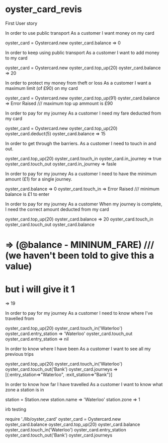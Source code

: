 # oyster_card_revis

First User story

In order to use public transport
As a customer
I want money on my card


oyster_card = Oystercard.new
oyster_card.balance
=> 0


In order to keep using public transport
As a customer
I want to add money to my card

oyster_card = Oystercard.new
oyster_card.top_up(20)
oyster_card.balance
=> 20

In order to protect my money from theft or loss
As a customer
I want a maximum limit (of £90) on my card


oyster_card = Oystercard.new
oyster_card.top_up(91)
oyster_card.balance
=> Error Raised /// maximum top up ammount is £90


In order to pay for my journey
As a customer
I need my fare deducted from my card

oyster_card = Oystercard.new
oyster_card.top_up(20)
oyster_card.deduct(5)
oyster_card.balance
=> 15


In order to get through the barriers.
As a customer
I need to touch in and out.


oyster_card.top_up(20)
oyster_card.touch_in
oyster_card.in_journey
=> true
oyster_card.touch_out
oyster_card.in_journey
=> fasle


In order to pay for my journey
As a customer
I need to have the minimum amount (£1) for a single journey.


oyster_card.balance
=> 0
oyster_card.touch_in
=> Error Raised /// minimum balance is £1 to enter


In order to pay for my journey
As a customer
When my journey is complete, I need the correct amount deducted from my card


oyster_card.top_up(20)
oyster_card.balance
=> 20
oyster_card.touch_in
oyster_card.touch_out
oyster_card.balance
# => (@balance - MININUM_FARE) /// (we haven't been told to give this a value)
# but i will give it 1
=> 19


In order to pay for my journey
As a customer
I need to know where I've travelled from


oyster_card.top_up(20)
oyster_card.touch_in('Waterloo')
oyster_card.entry_station
=> 'Waterloo'
oyster_card.touch_out
oyster_card.entry_station
=> nil


In order to know where I have been
As a customer
I want to see all my previous trips


oyster_card.top_up(20)
oyster_card.touch_in('Waterloo')
oyster_card.touch_out('Bank')
oyster_card.journeys
=> [{:entry_station=>"Waterloo", :exit_station=>"Bank"}]


In order to know how far I have travelled
As a customer
I want to know what zone a station is in


station = Station.new
station.name
=> 'Waterloo'
station.zone
=> 1

irb testing

require './lib/oyster_card'
oyster_card = Oystercard.new
oyster_card.balance
oyster_card.top_up(20)
oyster_card.balance
oyster_card.touch_in('Waterloo')
oyster_card.entry_station
oyster_card.touch_out('Bank')
oyster_card.journeys
